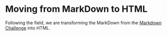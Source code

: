 # Moving from MarkDown to HTML

Following the field, we are transforming the MarkDown from the [Markdown Challenge](https://github.com/GeorisVal/markdown-challenge) into HTML. 